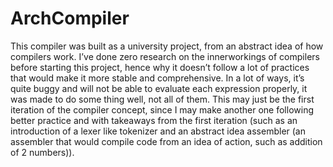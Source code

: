 # ArchCompiler
This compiler was built as a university project, from an abstract idea of how compilers work. I’ve done zero research on the innerworkings of compilers before starting this project, hence why it doesn’t follow a lot of practices that would make it more stable and comprehensive. In a lot of ways, it’s quite buggy and will not be able to evaluate each expression properly, it was made to do some thing well, not all of them. This may just be the first iteration of the compiler concept, since I may make another one following better practice and with takeaways from the first iteration (such as an introduction of a lexer like tokenizer and an abstract idea assembler (an assembler that would compile code from an idea of action, such as addition of 2 numbers)).
